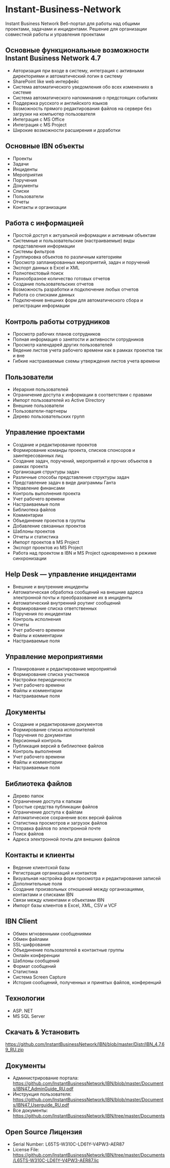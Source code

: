 # Instant-Business-Network
Instant Business Network Веб-портал для работы над общими проектами, задачами и инцидентами.
Решение для организации совместной работы и управления проектами

## Основные функциональные возможности Instant Business Network 4.7
* Авторизация при входе в систему, интеграция с активными директориями и автоматический логин в систему
* SharePoint like web интерфейс
* Система автоматического уведомления обо всех изменениях в системе
* Система автоматического напоминания о предстоящих событиях
* Поддержка русского и английского языков
* Возможность прямого редактирования файлов на сервере без загрузки на компьютер пользователя
* Интеграция с MS Office
* Интеграция с MS Project
* Широкие возможности расширения и доработки

## Основные IBN объекты
* Проекты
* Задачи
* Инциденты
* Мероприятия
* Поручения
* Документы
* Списки
* Пользователи
* Отчеты
* Контакты и организации

## Работа с информацией
* Простой доступ к актуальной информации и активным объектам
* Системные и пользовательские (настраиваемые) виды представления
информации
* Системы фильтров
* Группировка объектов по различным категориям
* Просмотр запланированных мероприятий, задач и поручений
* Экспорт данных в Excel и XML
* Полнотекстовый поиск
* Разнообразное количество готовых отчетов
* Создание пользовательских отчетов
* Возможность разработки и подключение любых отчетов
* Работа со списками данных
* Подключение внешних форм для автоматического сбора и регистрации информации

## Контроль работы сотрудников
* Просмотр рабочих планов сотрудников
* Полная информация о занятости и активности сотрудников
* Просмотр календарей других пользователей
* Ведение листов учета рабочего времени как в рамках проектов так и вне
* Гибкие настраиваемые схемы утверждения листов учета времени

## Пользователи
* Иерархия пользователей
* Ограничение доступа к информации в соответствии с правами
* Импорт пользователей из Active Directory
* Внешние пользователи
* Пользователи-партнеры
* Дерево пользовательских групп

## Управление проектами
* Создание и редактирование проектов
* Формирование команды проекта, списков спонсоров и заинтересованных лиц
* Создание задач, поручений, мероприятий и прочих объектов в рамках проекта
* Организация структуры задач
* Различные способы представления структуры задач
* Представление задач в виде диаграммы Ганта
* Управление финансами
* Контроль выполнения проекта
* Учет рабочего времени
* Настраиваемые поля
* Библиотека файлов
* Комментарии
* Объединение проектов в группы
* Добавление связанных проектов
* Шаблоны проектов
* Отчеты и статистика
* Импорт проектов в MS Project
* Экспорт проектов из MS Project
* Работа над проектом в IBN и MS Project одновременно в режиме синхронизации

## Help Desk — управление инцидентами
* Внешние и внутренние инциденты
* Автоматическая обработка сообщений на внешние адреса электронной почты и преобразование их в инциденты
* Автоматический внутренний роутинг сообщений
* Формирование списка ответственных
* Поручения по инцидентам
* Контроль исполнения
* Отчеты
* Учет рабочего времени
* Файлы и комментарии
* Настраиваемые поля

## Управление мероприятиями
* Планирование и редактирование мероприятий
* Формирование списка участников
* Настройки периодичности
* Учет рабочего времени
* Файлы и комментарии
* Настраиваемые поля

## Документы
* Создание и редактирование документов
* Формирование списка исполнителей
* Поручения по документам
* Версионный контроль
* Публикация версий в библиотеке файлов
* Контроль выполнения
* Учет рабочего времени
* Файлы и комментарии
* Настраиваемые поля

## Библиотека файлов
* Дерево папок
* Ограничение доступа к папкам
* Простые средства публикации файлов
* Ограничение доступа к файлам
* Автоматическое сохранение всех версий файлов
* Статистика просмотров и загрузок файлов
* Отправка файлов по электронной почте
* Поиск файлов
* Адреса электронной почты для внешних файлов

## Контакты и клиенты
* Ведение клиентской базы
* Регистрация организаций и контактов
* Визуальная настройка форм просмотра и редактирования записей
* Дополнительные поля
* Создание произвольных отношений между организациями, контактами и списками IBN
* Cвязи между клиентами и объектами IBN
* Импорт базы клиентов в Excel, XML, CSV и VCF

## IBN Client
* Обмен мгновенными сообщениями
* Обмен файлами
* SSL-шифрование
* Объединение пользователей в контактные группы
* Онлайн конференции
* Шаблоны сообщений
* Формат сообщений
* Статистика
* Система Screen Capture
* История сообщений, полученных и принятых файлов, конференций

## Технологии
* ASP. NET
* MS SQL Server

## Скачать & Установить
https://github.com/InstantBusinessNetwork/IBN/blob/master/Distr/IBN_4.7.69_RU.zip

## Документы
* Администрирование портала: https://github.com/InstantBusinessNetwork/IBN/blob/master/Documents/IBN47_AdminGuide_RU.pdf
* Инструкция пользователя: https://github.com/InstantBusinessNetwork/IBN/blob/master/Documents/IBN47_Userguide_RU.pdf
* Все документы: https://github.com/InstantBusinessNetwork/IBN/tree/master/Documents

## Open Source Лицензия
* Serial Number: L65TS-W310C-LD61Y-V4PW3-AER87
* License File: https://github.com/InstantBusinessNetwork/IBN/tree/master/Documents/L65TS-W310C-LD61Y-V4PW3-AER87.lic
